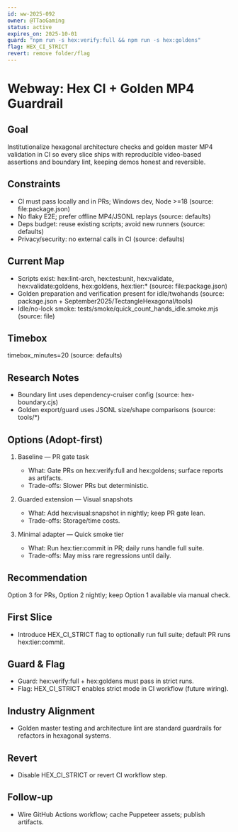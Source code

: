```yaml
---
id: ww-2025-092
owner: @TTaoGaming
status: active
expires_on: 2025-10-01
guard: "npm run -s hex:verify:full && npm run -s hex:goldens"
flag: HEX_CI_STRICT
revert: remove folder/flag
---
```

# Webway: Hex CI + Golden MP4 Guardrail

## Goal

Institutionalize hexagonal architecture checks and golden master MP4 validation in CI so every slice ships with reproducible video-based assertions and boundary lint, keeping demos honest and reversible.

## Constraints

- CI must pass locally and in PRs; Windows dev, Node >=18 (source: file:package.json)
- No flaky E2E; prefer offline MP4/JSONL replays (source: defaults)
- Deps budget: reuse existing scripts; avoid new runners (source: defaults)
- Privacy/security: no external calls in CI (source: defaults)

## Current Map

- Scripts exist: hex:lint-arch, hex:test:unit, hex:validate, hex:validate:goldens, hex:goldens, hex:tier:* (source: file:package.json)
- Golden preparation and verification present for idle/twohands (source: package.json + September2025/TectangleHexagonal/tools)
- Idle/no-lock smoke: tests/smoke/quick_count_hands_idle.smoke.mjs (source: file)

## Timebox

timebox_minutes=20 (source: defaults)

## Research Notes

- Boundary lint uses dependency-cruiser config (source: hex-boundary.cjs)
- Golden export/guard uses JSONL size/shape comparisons (source: tools/*)

## Options (Adopt-first)

1. Baseline — PR gate task
   - What: Gate PRs on hex:verify:full and hex:goldens; surface reports as artifacts.
   - Trade-offs: Slower PRs but deterministic.

2. Guarded extension — Visual snapshots
   - What: Add hex:visual:snapshot in nightly; keep PR gate lean.
   - Trade-offs: Storage/time costs.

3. Minimal adapter — Quick smoke tier
   - What: Run hex:tier:commit in PR; daily runs handle full suite.
   - Trade-offs: May miss rare regressions until daily.

## Recommendation

Option 3 for PRs, Option 2 nightly; keep Option 1 available via manual check.

## First Slice

- Introduce HEX_CI_STRICT flag to optionally run full suite; default PR runs hex:tier:commit.

## Guard & Flag

- Guard: hex:verify:full + hex:goldens must pass in strict runs.
- Flag: HEX_CI_STRICT enables strict mode in CI workflow (future wiring).

## Industry Alignment

- Golden master testing and architecture lint are standard guardrails for refactors in hexagonal systems.

## Revert

- Disable HEX_CI_STRICT or revert CI workflow step.

## Follow-up

- Wire GitHub Actions workflow; cache Puppeteer assets; publish artifacts.
